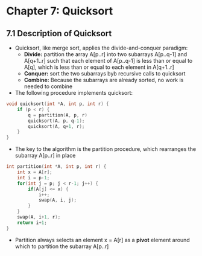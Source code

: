 # Chapter 7: Quicksort

## 7.1 Description of Quicksort
* Quicksort, like merge sort, applies the divide-and-conquer paradigm:
    * **Divide:** partition the array A[p..r] into two subarrays A[p..q-1] and A[q+1..r] such that each element of A[p..q-1] is less than or equal to A[q], which is less than or equal to each element in A[q+1..r]
    * **Conquer:** sort the two subarrays byb recursive calls to quicksort
    * **Combine:** Because the subarrays are already sorted, no work is needed to combine
* The following procedure implements quicksort:

``` c
void quicksort(int *A, int p, int r) {
    if (p < r) {
        q = partition(A, p, r)
        quicksort(A, p, q-1);
        quicksort(A, q+1, r);
    }
}
```
* The key to the algorithm is the partition procedure, which rearranges the subarray A[p..r] in place

``` c
int partition(int *A, int p, int r) {
    int x = A[r];
    int i = p-1;
    for(int j = p; j < r-1; j++) {
        if(A[j] <= x) {
            i++;
            swap(A, i, j);
        }
    }
    swap(A, i+1, r);
    return i+1;
}
```

* Partition always selects an element x = A[r] as a **pivot** element around which to partition the subarray A[p..r]
